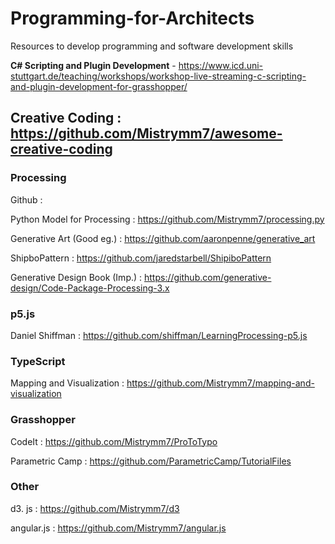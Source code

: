 # Programming-for-Architects
Resources to develop programming and software development skills

**C# Scripting and Plugin Development** - https://www.icd.uni-stuttgart.de/teaching/workshops/workshop-live-streaming-c-scripting-and-plugin-development-for-grasshopper/

## Creative Coding : https://github.com/Mistrymm7/awesome-creative-coding

### Processing
Github :

Python Model for Processing : https://github.com/Mistrymm7/processing.py

Generative Art (Good eg.) : https://github.com/aaronpenne/generative_art

ShipboPattern : https://github.com/jaredstarbell/ShipiboPattern

Generative Design Book (Imp.) : https://github.com/generative-design/Code-Package-Processing-3.x

### p5.js
Daniel Shiffman : https://github.com/shiffman/LearningProcessing-p5.js



### TypeScript
Mapping and Visualization : https://github.com/Mistrymm7/mapping-and-visualization

### Grasshopper
CodeIt : https://github.com/Mistrymm7/ProToTypo

Parametric Camp : https://github.com/ParametricCamp/TutorialFiles

### Other
d3. js : https://github.com/Mistrymm7/d3

angular.js : https://github.com/Mistrymm7/angular.js

